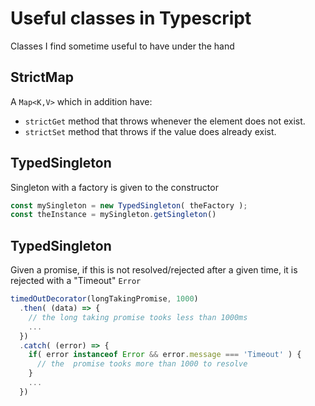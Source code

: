 # Useful classes in Typescript

Classes I find sometime useful to have under the hand

## StrictMap

A `Map<K,V>` which in addition have:
- `strictGet` method that throws whenever the element does not exist.
- `strictSet` method that throws if the value does already exist.

## TypedSingleton

Singleton with a factory is given to the constructor

```typescript
const mySingleton = new TypedSingleton( theFactory );
const theInstance = mySingleton.getSingleton()
```

## TypedSingleton

Given a promise, if this is not resolved/rejected after a given time, it is rejected with a "Timeout" `Error`

```typescript
timedOutDecorator(longTakingPromise, 1000)
  .then( (data) => {
    // the long taking promise tooks less than 1000ms
    ...
  })
  .catch( (error) => {
    if( error instanceof Error && error.message === 'Timeout' ) {
      // the  promise tooks more than 1000 to resolve
    }    
    ...
  })
```
